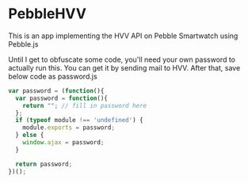 # PebbleHVV
This is an app implementing the HVV API on Pebble Smartwatch using Pebble.js

Until I get to obfuscate some code, you'll need your own password to actually run this. You can get it by sending mail to HVV. After that, save below code as password.js

```javascript
var password = (function(){ 
  var password = function(){
    return ""; // fill in password here
  };
  if (typeof module !== 'undefined') {
    module.exports = password;
  } else {
    window.ajax = password;
  }

  return password;
})();
```